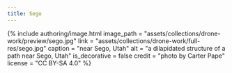 ```yaml
---
title: Sego
---
```


{% include authoring/image.html
    image_path = "assets/collections/drone-work/preview/sego.jpg"
    link = "assets/collections/drone-work/full-res/sego.jpg"
    caption = "near Sego, Utah"
    alt = "a dilapidated structure of a path near Sego, Utah"
    is_decorative = false
    credit = "photo by Carter Pape"
    license = "CC BY-SA 4.0"
%}
